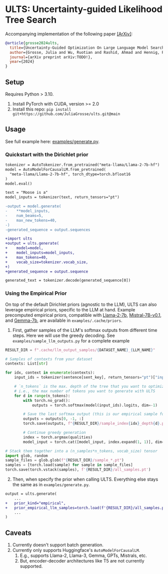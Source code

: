 # ULTS: Uncertainty-guided Likelihood Tree Search

Accompanying implementation of the following paper [[ArXiv]](TODO!):

```bib
@article{grosse2024ults,
  title={Uncertainty-Guided Optimization On Large Language Model Search Trees},
  author={Grosse, Julia and Wu, Ruotian and Rashid, Ahmad and Hennig, Philipp and Poupart, Pascal and Kristiadi, Agustinus},
  journal={arXiv preprint arXiv:TODO!},
  year={2024}
}
```

## Setup

Requires Python > 3.10.

1. Install PyTorch with CUDA, version >= 2.0
2. Install this repo: `pip install git+https://github.com/JuliaGrosse/ults.git@main`

## Usage

See full example here: [examples/generate.py](https://github.com/JuliaGrosse/ults/blob/main/examples/generate.py).

### Quickstart with the Dirichlet prior

```diff
tokenizer = AutoTokenizer.from_pretrained("meta-llama/Llama-2-7b-hf")
model = AutoModelForCausalLM.from_pretrained(
  "meta-llama/Llama-2-7b-hf", torch_dtype=torch.bfloat16
)
model.eval()

text = "Moose is a"
model_inputs = tokenizer(text, return_tensors="pt")

-output = model.generate(
-    **model_inputs,
-    num_beams=5,
-    max_new_tokens=40,
-)
-generated_sequence = output.sequences

+import ults
+output = ults.generate(
+    model=model,
+    model_inputs=model_inputs,
+    max_tokens=40,
+    vocab_size=tokenizer.vocab_size,
+)
+generated_sequence = output.sequence

generated_text = tokenizer.decode(generated_sequence[0])
```

### Using the Empirical Prior

On top of the default Dirichlet priors (agnostic to the LLM), ULTS can also leverage
empirical priors, specific to the LLM at hand.
Example precomputed empirical priors, compatible with [Llama-2-7b](https://huggingface.co/meta-llama/Llama-2-7b-hf), [Mistral-7B-v0.1](https://huggingface.co/mistralai/Mistral-7B-v0.1), and [Gemma-7b](https://huggingface.co/google/gemma-7b), are available in `examples/.cache/priors`.

1. First, gather samples of the LLM's softmax outputs from different time steps. Here
   we will use the greedy decoding. See `examples/sample_llm_outputs.py` for a complete example

```python
RESULT_DIR = f".cache/llm_output_samples/{DATASET_NAME}_{LLM_NAME}"

# Samples of contexts from your dataset
contexts: List[str]

for idx, context in enumerate(contexts):
    input_ids = tokenizer(sentence[sent_key], return_tensors="pt")["input_ids"]

    # `n_tokens` is the max. depth of the tree that you want to optimize on
    # i.e., the max number of tokens you want to generate with ULTS
    for d in range(n_tokens):
        with torch.no_grad():
            outputs = torch.softmax(model(input_ids).logits, dim=-1)

        # Save the last softmax output (this is our empirical sample for depth `d`)
        outputs = outputs[0, -1, :]
        torch.save(outputs, f"{RESULT_DIR}/sample_index{idx}_depth{d}.pt")

        # Continue greedy generation
        index = torch.argmax(qualities)
        model_input = torch.cat([model_input, index.expand(1, 1)], dim=1)

# Stack them together into a (n_samples*n_tokens, vocab_size) tensor
import glob, random
sample_files = glob.glob(f"{RESULT_DIR}/sample_*.pt")
samples = [torch.load(sample) for sample in sample_files]
torch.save(torch.vstack(samples), f'{RESULT_DIR}/all_samples.pt')
```

2. Then, when specify the prior when calling ULTS. Everything else stays the same as in
   `examples/generate.py`.

```diff
output = ults.generate(
    ...
+   prior_kind="empirical",
+   prior_empirical_llm_samples=torch.load(f'{RESULT_DIR}/all_samples.pt')
    ...
)
```

## Caveats

1. Currently doesn't support batch generation.
2. Currently only supports Huggingface's `AutoModelForCausalLM`.
   1. E.g., supports Llama-2, Llama-3, Gemma, GPTs, Mistrals, etc.
   2. But, encoder-decoder architectures like T5 are not currently supported.
